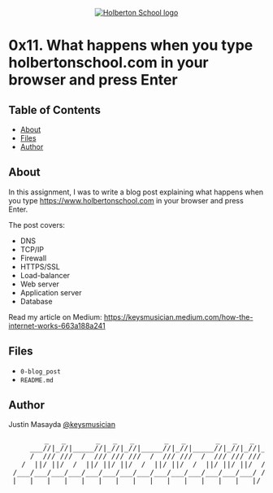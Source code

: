 <p align="center">
  <a href=#>
    <img src="https://intranet.hbtn.io/assets/holberton-logo-full-black-157ccfa3d2134776c1e3f78c0fe682968e8848b64fcacc6187976044f75f35a8.png" alt="Holberton School logo">
  </a>
</p>

# 0x11. What happens when you type holbertonschool.com in your browser and press Enter

## Table of Contents
* [About](#about)
* [Files](#files)
* [Author](#author)

## About
In this assignment, I was to write a blog post explaining what happens when you type https://www.holbertonschool.com in your browser and press Enter.

The post covers:
* DNS
* TCP/IP
* Firewall
* HTTPS/SSL
* Load-balancer
* Web server
* Application server
* Database

Read my article on Medium:
https://keysmusician.medium.com/how-the-internet-works-663a188a241

## Files
* `0-blog_post`
* `README.md`

## Author
Justin Masayda [@keysmusician](https://github.com/keysmusician)
<pre align="center">
      _   _       _   _   _       _   _       _   _   _
     ___//|_//|_____//|_//|_//|_____//|_//|_____//|_//|_//|___
     /  /// ///  /  /// /// ///  /  /// ///  /  /// /// ///  / |
   /  ||/ ||/  /  ||/ ||/ ||/  /  ||/ ||/  /  ||/ ||/ ||/  / /
 /___/___/___/___/___/___/___/___/___/___/___/___/___/___/ /
|___|___|___|___|___|___|___|___|___|___|___|___|___|___|/
</pre>
<p><span style="font-family: 'Lucida Console'; line-height: 14px; font-size: 14px; display: inline-block;">&nbsp;</span></p>
